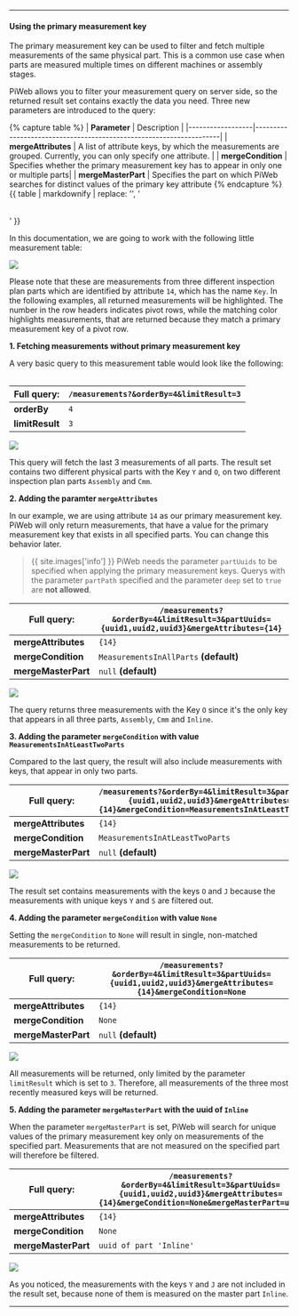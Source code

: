 <hr />

<h4>Using the primary measurement key</h4>

The primary measurement key can be used to filter and fetch multiple measurements of the same physical part. This is a common use case when parts are measured multiple times on different machines or assembly stages.

PiWeb allows you to filter your measurement query on server side, so the returned result set contains exactly the data you need. Three new parameters are introduced to the query:

{% capture table %}
| **Parameter** | Description |
|------------------|--------------------------------------------------------------------|
| **mergeAttributes** | A list of attribute keys, by which the measurements are grouped. Currently, you can only specify one attribute. |
| **mergeCondition** | Specifies whether the primary measurement key has to appear in only one or multiple parts|
| **mergeMasterPart** | Specifies the part on which PiWeb searches for distinct values of the primary key attribute
{% endcapture %}
{{ table | markdownify | replace: '<table>', '<table class="table table-inline">' }}

In this documentation, we are going to work with the following little measurement table:


<img src="/PiWeb-Api/images/default.png" class="img-responsive center-block">

Please note that these are measurements from three different inspection plan parts which are identified by attribute `14`, which has the name `Key`. In the following examples, all returned measurements will be highlighted. The number in the row headers indicates pivot rows, while the matching color highlights measurements, that are returned because they match a primary measurement key of a pivot row.

**1. Fetching measurements without primary measurement key**

 A very basic query to this measurement table would look like the following:

| **Full query:** | `/measurements?&orderBy=4&limitResult=3` |
|------------------|--------------------------------------------------------------------|
| **orderBy** | `4` |
| **limitResult** | `3` |


<img src="/PiWeb-Api/images/limitResult.png" class="img-responsive center-block">

This query will fetch the last 3 measurements of all parts. The result set contains two different physical parts with the Key `Y` and `O`, on two different inspection plan parts `Assembly` and `Cmm`.


**2. Adding the paramter `mergeAttributes`**

In our example, we are using attribute `14` as our primary measurement key. PiWeb will only return measurements, that have a value for the primary measurement key that exists in all specified parts. You can change this behavior later.

>{{ site.images['info'] }} PiWeb needs the parameter `partUuids` to be specified when applying the primary measurement keys. Querys with the parameter `partPath` specified and the parameter `deep` set to `true` are **not allowed**.


| **Full query:** | `/measurements?&orderBy=4&limitResult=3&partUuids={uuid1,uuid2,uuid3}&mergeAttributes={14}` |
|------------------|--------------------------------------------------------------------|
| **mergeAttributes** | `{14}` |
| **mergeCondition** | `MeasurementsInAllParts` **(default)** |
| **mergeMasterPart** | `null` **(default)** |


<img src="/PiWeb-Api/images/measurementsInAllParts.png" class="img-responsive center-block">

The query returns three measurements with the Key `O` since it's the only key that appears in all three parts, `Assembly`, `Cmm` and `Inline`.

**3. Adding the parameter `mergeCondition` with value `MeasurementsInAtLeastTwoParts`**

Compared to the last query, the result will also include measurements with keys, that appear in only two parts.

| **Full query:** | `/measurements?&orderBy=4&limitResult=3&partUuids={uuid1,uuid2,uuid3}&mergeAttributes={14}&mergeCondition=MeasurementsInAtLeastTwoParts` |
|------------------|--------------------------------------------------------------------|
| **mergeAttributes** | `{14}` |
| **mergeCondition** | `MeasurementsInAtLeastTwoParts` |
| **mergeMasterPart** | `null` **(default)** |


<img src="/PiWeb-Api/images/measurementsInAtLeastTwoParts.png" class="img-responsive center-block">

The result set contains measurements with the keys `O` and `J` because the measurements with unique keys `Y` and `S` are filtered out.

**4. Adding the parameter `mergeCondition` with value `None`**

Setting the `mergeCondition` to `None` will result in single, non-matched measurements to be returned.

| **Full query:** | `/measurements?&orderBy=4&limitResult=3&partUuids={uuid1,uuid2,uuid3}&mergeAttributes={14}&mergeCondition=None` |
|------------------|--------------------------------------------------------------------|
| **mergeAttributes** | `{14}` |
| **mergeCondition** | `None` |
| **mergeMasterPart** | `null` **(default)** |


<img src="/PiWeb-Api/images/mergeAttributes.png" class="img-responsive center-block">

All measurements will be returned, only limited by the parameter `limitResult` which is set to `3`. Therefore, all measurements of the three most recently measured keys will be returned.

**5. Adding the parameter `mergeMasterPart` with the uuid of `Inline`**

When the parameter `mergeMasterPart` is set, PiWeb will search for unique values of the primary measurement key only on measurements of the specified part. Measurements that are not measured on the specified part will therefore be filtered.

| **Full query:** | `/measurements?&orderBy=4&limitResult=3&partUuids={uuid1,uuid2,uuid3}&mergeAttributes={14}&mergeCondition=None&mergeMasterPart=uuid` |
|------------------|--------------------------------------------------------------------|
| **mergeAttributes** | `{14}` |
| **mergeCondition** | `None` |
| **mergeMasterPart** | `uuid of part 'Inline'` |



<img src="/PiWeb-Api/images/mergeMasterPart.png" class="img-responsive center-block">

As you noticed, the measurements with the keys `Y` and `J` are not included in the result set, because none of them is measured on the master part `Inline`.

<hr />
